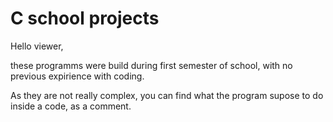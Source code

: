# C school projects

Hello viewer,

these programms were build during first semester of school, with no previous expirience with coding.

As they are not really complex, you can find what the program supose to do inside a code, as a comment.
